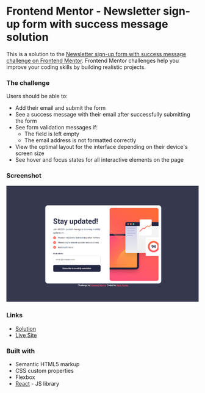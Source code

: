 # Frontend Mentor - Newsletter sign-up form with success message solution

This is a solution to the [Newsletter sign-up form with success message challenge on Frontend Mentor](https://www.frontendmentor.io/challenges/newsletter-signup-form-with-success-message-3FC1AZbNrv). Frontend Mentor challenges help you improve your coding skills by building realistic projects. 

### The challenge

Users should be able to:

- Add their email and submit the form
- See a success message with their email after successfully submitting the form
- See form validation messages if:
  - The field is left empty
  - The email address is not formatted correctly
- View the optimal layout for the interface depending on their device's screen size
- See hover and focus states for all interactive elements on the page

### Screenshot

![](./screenshot.png)

### Links

- [Solution](https://www.frontendmentor.io/solutions/newsletter-signup-component-using-reactjs-sncNZVrSAL)
- [Live Site](https://newsletter-signup-component-nuriatr.netlify.app/)

### Built with

- Semantic HTML5 markup
- CSS custom properties
- Flexbox
- [React](https://reactjs.org/) - JS library
